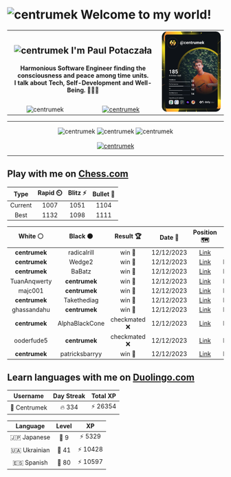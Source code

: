 <h1>
  <img
    src="https://emojis.slackmojis.com/emojis/images/1531849430/4246/blob-sunglasses.gif"
    width="30"
    alt="centrumek"
  />
  Welcome to my world!
</h1>

<table>
  <tbody>
    <tr>
      <td align="center" width="70%" colspan="2">
        <h2>
          <img
            src="https://raw.githubusercontent.com/MartinHeinz/MartinHeinz/master/wave.gif"
            width="30px"
            alt="centrumek"
          />
          I'm Paul Potaczała
        </h2>
        <h4>
          Harmonious Software Engineer finding the consciousness and peace among time units.
          <br/>
          I talk about Tech, Self-Development and Well-Being. 🌿🧘🚀
        </h4>
      </td>
      <td width="30%" rowspan="2">
        <a href="https://app.daily.dev/centrumek">
          <img
            src="./devcard.svg"
            alt="centrumek"
          />
        </a>
      </td>
    </tr>
    <tr align="center">
      <td>
        <img
          src="https://komarev.com/ghpvc/?username=centrumek&label=visitors&color=0e75b6&style=flat"
          alt="centrumek"
        >
      </td>
      <td>
        <a href="https://stackoverflow.com/users/14496012/centrumek">
          <img
            src="https://stackoverflow.com/users/flair/14496012.png?theme=dark"
            alt="centrumek"
          >
        </a>
      </td>
    </tr>
  </tbody>
</table>

---
<div align="center">
  <img 
    src="https://github-readme-stats.vercel.app/api?username=centrumek&show_icons=true&count_private=true&theme=dark&hide_border=true&hide=issues,contribs&bg_color=00000000"
    alt="centrumek"
  />
  <img
    src="https://github-readme-stats.vercel.app/api/top-langs/?username=centrumek&layout=compact&hide_border=true&theme=dark&bg_color=00000000&langs_count=6&exclude_repo=air-statistic-app"
    alt="centrumek"
  />
  <img 
    src="https://github-readme-streak-stats.herokuapp.com?user=centrumek&theme=dark&hide_border=true&background=FFFFFF00"
    alt="centrumek"
  />
  <br/>
  <br/>
  <a href="https://www.buymeacoffee.com/centrumek">
    <img
      src="https://cdn.buymeacoffee.com/buttons/v2/default-orange.png"
      height="50"
      width="210"
      alt="centrumek"
    />
  </a>
</div>

---

## Play with me on [Chess.com](https://www.chess.com/member/centrumek)

<div align="center">
<!--START_SECTION:chessStats-->
<!-- Automatically generated with https://github.com/Balastrong/chess-stats-action -->

| Type | Rapid ⏲️ | Blitz ⚡ | Bullet 🔫 |
|:---:|:---:|:---:|:---:|
| Current | 1007 | 1051 | 1104 |
| Best | 1132 | 1098 | 1111 |

| White ⚪ | Black ⚫ | Result 🏆 | Date 📅 | Position 🗺️ | Type 🕕 |
|:---:|:---:|:---:|:---:|:---:|:---:|
| **centrumek** | radicalrill | win 🥇 | 12/12/2023 | <a href="http://www.ee.unb.ca/cgi-bin/tervo/fen.pl?select=8/8/8/7k/5K2/8/8/7R b - -">Link</a> | Blitz |
| **centrumek** | Wedge2 | win 🥇 | 12/12/2023 | <a href="http://www.ee.unb.ca/cgi-bin/tervo/fen.pl?select=8/1k6/b2p2pp/2pNp3/2PnP1P1/3PKB1P/8/q7 b - -">Link</a> | Bullet |
| **centrumek** | BaBatz | win 🥇 | 12/12/2023 | <a href="http://www.ee.unb.ca/cgi-bin/tervo/fen.pl?select=r5k1/5p2/6pp/1p1N1n2/6KP/2r5/P7/R7 b - -">Link</a> | Bullet |
| TuanAnqwerty | **centrumek** | win 🥇 | 12/12/2023 | <a href="http://www.ee.unb.ca/cgi-bin/tervo/fen.pl?select=8/1k4q1/1p1p2r1/p1pPp1rp/P1P5/1P3P2/3RR1PP/4Q1K1 w - -">Link</a> | Bullet |
| majc001 | **centrumek** | win 🥇 | 12/12/2023 | <a href="http://www.ee.unb.ca/cgi-bin/tervo/fen.pl?select=5rk1/p4pp1/n3p2p/1pb5/5P1P/1PP2P1B/P4qK1/7R w - -">Link</a> | Bullet |
| **centrumek** | Takethediag | win 🥇 | 12/12/2023 | <a href="http://www.ee.unb.ca/cgi-bin/tervo/fen.pl?select=8/pkp5/1p6/1Pb5/8/4p3/PKP1Pn1B/4R3 b - -">Link</a> | Bullet |
| ghassandahu | **centrumek** | win 🥇 | 12/12/2023 | <a href="http://www.ee.unb.ca/cgi-bin/tervo/fen.pl?select=r7/p5p1/1p6/2b4r/4pRp1/2N3Pk/PPP4P/R5K1 w - -">Link</a> | Bullet |
| **centrumek** | AlphaBlackCone | checkmated ❌ | 12/12/2023 | <a href="http://www.ee.unb.ca/cgi-bin/tervo/fen.pl?select=6k1/5p2/p1pq2p1/2p4p/2P1K3/NP4P1/PB2q2P/8 w - -">Link</a> | Bullet |
| ooderfude5 | **centrumek** | checkmated ❌ | 12/12/2023 | <a href="http://www.ee.unb.ca/cgi-bin/tervo/fen.pl?select=5Q1k/pp4R1/2p5/8/4P1p1/2P3P1/PP6/2K5 b - -">Link</a> | Bullet |
| **centrumek** | patricksbarryy | win 🥇 | 12/12/2023 | <a href="http://www.ee.unb.ca/cgi-bin/tervo/fen.pl?select=8/2R5/2p1p3/5p2/P2Bpk2/1P6/1KP1r3/8 b - -">Link</a> | Bullet |

<!--END_SECTION:chessStats-->
</div>

## Learn languages with me on [Duolingo.com](https://www.duolingo.com/profile/Centrumek)

<div align="center">
<!--START_SECTION:duolingoStats-->
<!-- Automatically generated with https://github.com/centrumek/duolingo-readme-stats-->

| Username | Day Streak | Total XP |
|:---:|:---:|:---:|
| 👤 Centrumek | 🔥 334 | ⚡ 26354 |

| Language | Level | XP |
|:---:|:---:|:---:|
| 🇯🇵 Japanese | 👑 9 | ⚡ 5329 |
| 🇺🇦 Ukrainian | 👑 41 | ⚡ 10428 |
| 🇪🇸 Spanish | 👑 80 | ⚡ 10597 |

<!--END_SECTION:duolingoStats-->
</div>
<!--
**centrumek/centrumek** is a ✨ _special_ ✨ repository because its `README.md` (this file) appears on your GitHub profile.

Here are some ideas to get you started:

- 🔭 I’m currently working on ...
- 🌱 I’m currently learning ...
- 👯 I’m looking to collaborate on ...
- 🤔 I’m looking for help with ...
- 💬 Ask me about ...
- 📫 How to reach me: ...
- 😄 Pronouns: ...
- ⚡ Fun fact: ...
-->
